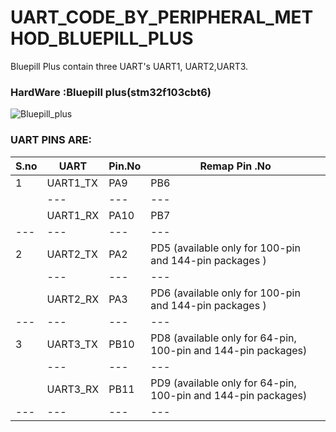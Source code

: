 # UART_CODE_BY_PERIPHERAL_METHOD_BLUEPILL_PLUS
Bluepill Plus contain three UART's UART1, UART2,UART3.
### HardWare :Bluepill plus(stm32f103cbt6)
![Bluepill_plus]()
### UART PINS ARE:
|S.no|UART |Pin.No |Remap Pin .No|
|---|---|---|---|
|1  |UART1_TX|PA9 |PB6 |
|   |---|---|---|
|   |UART1_RX|PA10 |PB7 |
|---|---|---|---|
|2  |UART2_TX|PA2 |PD5 (available only for 100-pin and 144-pin packages ) |
|   |---|---|---|
|   |UART2_RX|PA3 |PD6 (available only for 100-pin and 144-pin packages ) |
|---|---|---|---|
|3  |UART3_TX|PB10 |PD8 (available only for 64-pin, 100-pin and 144-pin packages)|
|   |---|---|---|
|   |UART3_RX|PB11 |PD9 (available only for 64-pin, 100-pin and 144-pin packages)|
|---|---|---|---|



